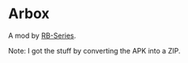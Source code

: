 # Arbox
A mod by [RB-Series](https://www.youtube.com/channel/UCC3ezszbfRDrUo5vlf7u9yQ).

Note: I got the stuff by converting the APK into a ZIP.
